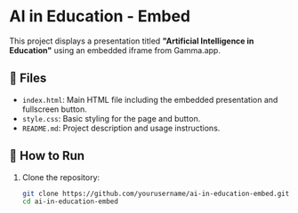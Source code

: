 # AI in Education - Embed

This project displays a presentation titled **"Artificial Intelligence in Education"** using an embedded iframe from Gamma.app.

## 📂 Files

- `index.html`: Main HTML file including the embedded presentation and fullscreen button.
- `style.css`: Basic styling for the page and button.
- `README.md`: Project description and usage instructions.

## 🚀 How to Run

1. Clone the repository:
   ```bash
   git clone https://github.com/yourusername/ai-in-education-embed.git
   cd ai-in-education-embed
